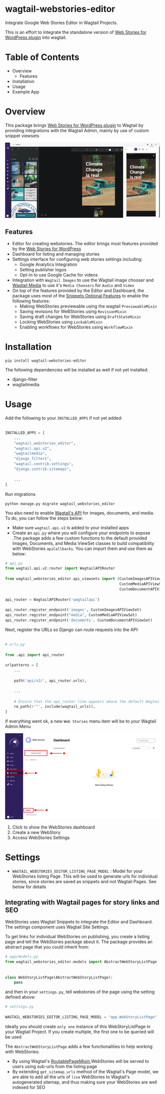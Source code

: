 # wagtail-webstories-editor

Integrate Google Web Stories Editor in Wagtail Projects.

This is an effort to integrate the standalone version
of [Web Stories for WordPress plugin](https://github.com/GoogleForCreators/web-stories-wp) into wagtail.

# Table of Contents

- Overview
    - Features
- Installation
- Usage
- Example App

# Overview

This package brings [Web Stories for WordPress plugin](https://github.com/GoogleForCreators/web-stories-wp) to Wagtail
by providing integrations with the Wagtail Admin, mainly by use of custom snippet viewsets

![Sample Story](screenshots/editor_interface.png)

## Features

- Editor for creating webstories. The editor brings most features provided by
  the [Web Stories for WordPress](https://github.com/GoogleForCreators/web-stories-wp)
- Dashboard for listing and managing stories
- Settings interface for configuring web stories settings including:
    - Google Analytics Integration
    - Setting publisher logos
    - Opt-in to use Google Cache for videos
- Integration with `Wagtail Images` to use the Wagtail image chooser
  and [Wagtail Media](https://github.com/torchbox/wagtailmedia) to use it's `Media Choosers` for `Audio` and `Video`
- On top of the features provided by the Editor and Dashboard, the package uses most of
  the  [Snippets Optional Features](https://docs.wagtail.org/en/v5.1.3/topics/snippets/features.html) to enable
  the following features:
    - Making WebStories previewable using the wagtail `PreviewableMixin`
    - Saving revisions for WeBStories using `RevisionMixin`
    - Saving draft changes for WebStories using `DraftStateMixin`
    - Locking WebStories using `LockableMixin`
    - Enabling workflows for WebStories using `WorkflowMixin`

# Installation

```shell
pip install wagtail-webstories-editor
```

The following dependencies will be installed as well if not yet installed:

- django-filter
- wagtailmedia

# Usage

Add the following to your `INSTALLED_APPS` if not yet added:

```python

INSTALLED_APPS = [
    ...
    "wagtail_webstories_editor",
    "wagtail.api.v2",
    "wagtailmedia",
    "django_filters",
    "wagtail.contrib.settings",
    "django.contrib.sitemaps",

    ...
]
```

Run migrations

```shell
python manage.py migrate wagtail_webstories_editor
```

You also need to enable [Wagtail's API](https://docs.wagtail.org/en/stable/advanced_topics/api/v2/configuration.html)
for images, documents, and media. To do, you can follow the steps below:

- Make sure `wagtail.api.v2` is added to your installed apps
- Create an `api.py` where you will configure your endpoints to expose .The package adds a few custom functions to the
  default provided Images, Documents, and Media ViewSet classes to build compatibility with WebStories `apiCallbacks`.
  You can import them and use them as below:

```python
# api.py
from wagtail.api.v2.router import WagtailAPIRouter

from wagtail_webstories_editor.api_viewsets import (CustomImagesAPIViewSet,
                                                    CustomMediaAPIViewSet,
                                                    CustomDocumentAPIViewSet)

api_router = WagtailAPIRouter('wagtailapi')

api_router.register_endpoint('images', CustomImagesAPIViewSet)
api_router.register_endpoint("media", CustomMediaAPIViewSet)
api_router.register_endpoint('documents', CustomDocumentAPIViewSet)

```

Next, register the URLs so Django can route requests into the API:

```python

# urls.py

from .api import api_router

urlpatterns = [
    ...

    path('api/v2/', api_router.urls),

    ...

    # Ensure that the api_router line appears above the default Wagtail page serving route
    re_path(r'^', include(wagtail_urls)),
]
```

If everything went ok, a new `Web Stories` menu item will be to your Wagtail Admin Menu

![Admin Menu](screenshots/admin_menu.png)

1. Click to show the WebStories dashboard
2. Create a new WebStory
3. Access WebStories Settings

# Settings

- `WAGTAIL_WEBSTORIES_EDITOR_LISTING_PAGE_MODEL` : Model for your WebStories listing Page. This will be used to generate
  urls for individual stories, since stories are saved as snippets and not Wagtail Pages. See below for details

## Integrating with Wagtail pages for story links and SEO

WebStories uses Wagtail Snippets to integrate the Editor and Dashboard. The settings component uses Wagtail Site
Settings.

To get links for individual WebStories on publishing, you create a listing page and tell the WebStories package about
it. The package provides an abstract page that you could inherit from:

```python
# app/models.py
from wagtail_webstories_editor.models import AbstractWebStoryListPage


class WebStoryListPage(AbstractWebStoryListPage):
    pass

```

and then in your `settings.py`, tell webstories of the page using the setting defined above:

````python
# settings.py

WAGTAIL_WEBSTORIES_EDITOR_LISTING_PAGE_MODEL = "app.WebStoryListPage"

````

Ideally you should create `only one` instance of this WebStoryListPage in your Wagtail Project. If you create multiple,
the first one to be queried will be used

The `AbstractWebStoryListPage` adds a few functionalities to help working with WebStories:

- By using
  Wagtail's [RoutablePageMixin](https://docs.wagtail.org/en/stable/reference/contrib/routablepage.html),WebStories will
  be served to users using sub-urls from the listing page
- By extending `get_sitemap_urls` method of the Wagtail's Page model, we are able to add all the urls of `live`
  WebStories to Wagtail's autogenerated sitemap, and thus making sure your WebStories are well indexed for SEO




